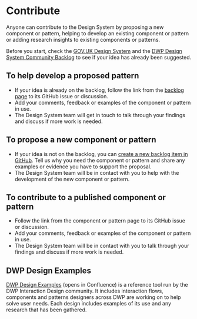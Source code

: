 # Contribute

Anyone can contribute to the Design System by proposing a new component or pattern, helping to develop an existing component or pattern or adding research insights to existing components or patterns.

Before you start, check the [GOV.UK Design System](https://design-system.service.gov.uk/) and the [DWP Design System Community Backlog](/community/backlog) to see if your idea has already been suggested.

## To help develop a proposed pattern
- If your idea is already on the backlog, follow the link from the [backlog page](/community/backlog) to its GitHub issue or discussion. 
- Add your comments, feedback or examples of the component or pattern in use.
- The Design System team will get in touch to talk through your findings and discuss if more work is needed.


## To propose a new component or pattern
- If your idea is not on the backlog, you can [create a new backlog item in GitHub](https://github.com/dwp/design-system-community-backlog/issues/new). Tell us why you need the component or pattern and share any examples or evidence you have to support the proposal.
- The Design System team will be in contact with you to help with the development of the new component or pattern.


## To contribute to a published component or pattern

- Follow the link from the component or pattern page to its GitHub issue or discussion.
- Add your comments, feedback or examples of the component or pattern in use.
- The Design System team will be in contact with you to talk through your findings and discuss if more work is needed.


## DWP Design Examples

[DWP Design Examples](https://dwpdigital.atlassian.net/wiki/spaces/INTD/pages/131921347136/DWP+Design+Examples) (opens in Confluence) is a reference tool run by the DWP Interaction Design community. It includes interaction flows, components and patterns designers across DWP are working on to help solve user needs. Each design includes examples of its use and any research that has been gathered. 
